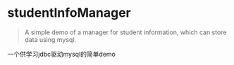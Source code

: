 # studentInfoManager
> A simple demo of a manager for student information, which can store data using mysql.

 一个供学习jdbc驱动mysql的简单demo
 

